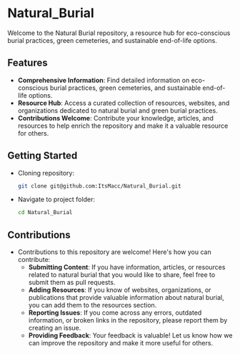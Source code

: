 # Natural_Burial
Welcome to the Natural Burial repository, a resource hub for eco-conscious burial practices, green cemeteries, and sustainable end-of-life options.

## Features

- **Comprehensive Information**: Find detailed information on eco-conscious burial practices, green cemeteries, and sustainable end-of-life options.
- **Resource Hub**: Access a curated collection of resources, websites, and organizations dedicated to natural burial and green burial practices.
- **Contributions Welcome**: Contribute your knowledge, articles, and resources to help enrich the repository and make it a valuable resource for others.

## Getting Started
- Cloning repository:
  ```bash
  git clone git@github.com:ItsMacc/Natural_Burial.git
  ```
- Navigate to project folder:
  ```bash
  cd Natural_Burial
  ```
  
## Contributions
- Contributions to this repository are welcome! Here's how you can contribute:
  - **Submitting Content**: If you have information, articles, or resources related to natural burial that you would like to share, feel free to submit them as pull requests.
  - **Adding Resources**: If you know of websites, organizations, or publications that provide valuable information about natural burial, you can add them to the resources section.
  - **Reporting Issues**: If you come across any errors, outdated information, or broken links in the repository, please report them by creating an issue.
  - **Providing Feedback**: Your feedback is valuable! Let us know how we can improve the repository and make it more useful for others.
